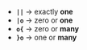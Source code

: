 - **`||`** → exactly **one**
- **`|o`** → zero or **one**
- **`o{`** → zero or **many**
- **`}o`** → one or **many**
